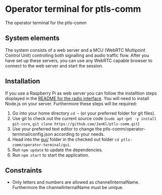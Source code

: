 # Operator terminal for ptls-comm
The operator terminal for the ptls-comm

## System elements
The system consists of a web server and a MCU (WebRTC Multipoint Control Unit) controlling both signalling and audio traffic flow. After you have set up these servers, you can use any WebRTC capable browser to connect to the web server and start the session.

## Installation
If you use a Raspberry Pi as web server you can follow the installtion steps displayed in the <a href="../radio-interface/README.md">README for the radio interface</a>. You will need to install Node.js on your server.
Furthermore these steps will be required:

1. Go into your home directory `cd ~` (or your preferred folder for git files).
1. Use git to check out the current source code (`sudo apt-get -y install git-core`, `git clone https://github.com/JanKl/ptls-comm.git`)
1. Use your preferred text editor to change the ptls-comm/operator-terminal/config.json according to your needs.
1. Head into the <a href="gui/">gui/</a> folder in the checked out folder `cd ptls-comm/operator-terminal/gui`.
1. Run `npm update` to update the dependencies.
1. Run `npm start` to start the application.

## Constraints
* Only letters and numbers are allowed as channelInternalName. Furthermore the channelInternalName must be unique.